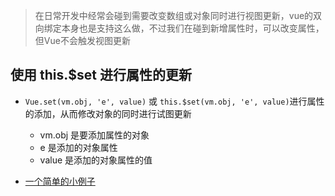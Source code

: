 > 在日常开发中经常会碰到需要改变数组或对象同时进行视图更新，vue的双向绑定本身也是支持这么做，不过我们在碰到新增属性时，可以改变属性，但Vue不会触发视图更新

## 使用 this.$set 进行属性的更新
* `Vue.set(vm.obj, 'e', value)` 或 `this.$set(vm.obj, 'e', value)`进行属性的添加，从而修改对象的同时进行试图更新
	* vm.obj 是要添加属性的对象
	* e 是添加的对象属性
	* value 是添加的对象属性的值

* [一个简单的小例子]()